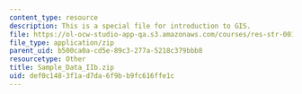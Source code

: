 ```yaml
---
content_type: resource
description: This is a special file for introduction to GIS.
file: https://ol-ocw-studio-app-qa.s3.amazonaws.com/courses/res-str-001-geographic-information-system-gis-tutorial-january-iap-2016/def0c1483f1ad7da6f9bb9fc616ffe1c_Sample_Data_IIb.zip
file_type: application/zip
parent_uid: b500ca0a-cd5e-89c3-277a-5218c379bbb8
resourcetype: Other
title: Sample_Data_IIb.zip
uid: def0c148-3f1a-d7da-6f9b-b9fc616ffe1c
---
```


